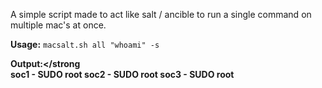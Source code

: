 A simple script made to act like salt / ancible to run a single command on multiple mac's at once.

<strong>Usage:</strong> <code>macsalt.sh all "whoami" -s</code>

<strong>Output:</strong<br>
soc1 - SUDO
<strong>root</strong>
soc2 - SUDO
<strong>root</strong>
soc3 - SUDO
<strong>root</strong>
